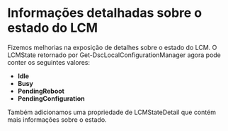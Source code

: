 # <a name="detailed-information-about-lcm-state"></a>Informações detalhadas sobre o estado do LCM

Fizemos melhorias na exposição de detalhes sobre o estado do LCM. O LCMState retornado por Get-DscLocalConfigurationManager agora pode conter os seguintes valores:

* **Idle**
* **Busy**
* **PendingReboot**
* **PendingConfiguration**

Também adicionamos uma propriedade de LCMStateDetail que contém mais informações sobre o estado.
